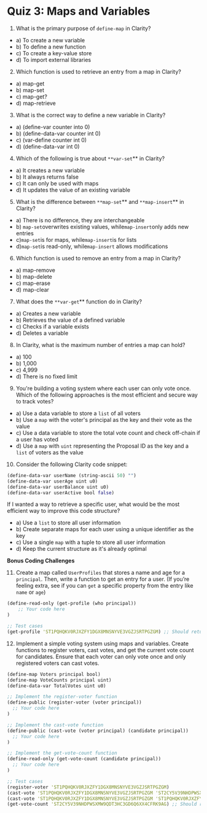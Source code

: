 # Quiz 3: Maps and Variables

1. What is the primary purpose of `define-map` in Clarity?

- a) To create a new variable
- b) To define a new function
- c) To create a key-value store
- d) To import external libraries

2. Which function is used to retrieve an entry from a map in Clarity?

- a) map-get
- b) map-set
- c) map-get?
- d) map-retrieve

3. What is the correct way to define a new variable in Clarity?

- a) (define-var counter into 0)
- b) (define-data-var counter int 0)
- c) (var-define counter int 0)
- d) (define-data-var int 0)

4. Which of the following is true about `**var-set`\*\* in Clarity?

- a) It creates a new variable
- b) It always returns false
- c) It can only be used with maps
- d) It updates the value of an existing variable

5. What is the difference between `**map-set`** and `**map-insert`\*\* in Clarity?

- a) There is no difference, they are interchangeable
- b) `map-set`overwrites existing values, while`map-insert`only adds new entries
- c)`map-set`is for maps, while`map-insert`is for lists
- d)`map-set`is read-only, while`map-insert` allows modifications

6. Which function is used to remove an entry from a map in Clarity?

- a) map-remove
- b) map-delete
- c) map-erase
- d) map-clear

7. What does the `**var-get`\*\* function do in Clarity?

- a) Creates a new variable
- b) Retrieves the value of a defined variable
- c) Checks if a variable exists
- d) Deletes a variable

8. In Clarity, what is the maximum number of entries a map can hold?

- a) 100
- b) 1,000
- c) 4,999
- d) There is no fixed limit

9. You're building a voting system where each user can only vote once. Which of the following approaches is the most efficient and secure way to track votes?

- a) Use a data variable to store a `list` of all voters
- b) Use a `map` with the voter's principal as the key and their vote as the value
- c) Use a data variable to store the total vote count and check off-chain if a user has voted
- d) Use a `map` with `uint` representing the Proposal ID as the key and a `list` of voters as the value

10. Consider the following Clarity code snippet:

```clojure
(define-data-var userName (string-ascii 50) "")
(define-data-var userAge uint u0)
(define-data-var userBalance uint u0)
(define-data-var userActive bool false)
```

If I wanted a way to retrieve a specific user, what would be the most efficient way to improve this code structure?

- a) Use a `list` to store all user information
- b) Create separate maps for each user using a unique identifier as the key
- c) Use a single `map` with a tuple to store all user information
- d) Keep the current structure as it's already optimal

**Bonus Coding Challenges**

11. Create a map called `UserProfiles` that stores a name and age for a `principal`. Then, write a function to get an entry for a user. (If you’re feeling extra, see if you can `get` a specific property from the entry like `name` or `age`)

```clojure
(define-read-only (get-profile (who principal))
	;; Your code here
)

;; Test cases
(get-profile 'ST1PQHQKV0RJXZFY1DGX8MNSNYVE3VGZJSRTPGZGM) ;; Should return a user
```

12. Implement a simple voting system using maps and variables. Create functions to register voters, cast votes, and get the current vote count for candidates. Ensure that each voter can only vote once and only registered voters can cast votes.

```clojure
(define-map Voters principal bool)
(define-map VoteCounts principal uint)
(define-data-var TotalVotes uint u0)

;; Implement the register-voter function
(define-public (register-voter (voter principal))
  ;; Your code here
)

;; Implement the cast-vote function
(define-public (cast-vote (voter principal) (candidate principal))
  ;; Your code here
)

;; Implement the get-vote-count function
(define-read-only (get-vote-count (candidate principal))
  ;; Your code here
)

;; Test cases
(register-voter 'ST1PQHQKV0RJXZFY1DGX8MNSNYVE3VGZJSRTPGZGM)
(cast-vote 'ST1PQHQKV0RJXZFY1DGX8MNSNYVE3VGZJSRTPGZGM 'ST2CY5V39NHDPWSXMW9QDT3HC3GD6Q6XX4CFRK9AG)
(cast-vote 'ST1PQHQKV0RJXZFY1DGX8MNSNYVE3VGZJSRTPGZGM 'ST1PQHQKV0RJXZFY1DGX8MNSNYVE3VGZJSRTPGZGM) ;; Should fail (already voted)
(get-vote-count 'ST2CY5V39NHDPWSXMW9QDT3HC3GD6Q6XX4CFRK9AG) ;; Should return (ok u1)
```
